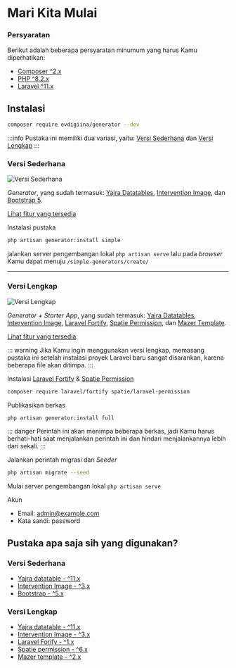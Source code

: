 # Mari Kita Mulai

### Persyaratan

Berikut adalah beberapa persyaratan minumum yang harus Kamu diperhatikan:
 - [Composer ^2.x](https://getcomposer.org/)
 - [PHP ^8.2.x](https://www.php.net/releases/8.1/en.php)
 - [Laravel ^11.x](http://laravel.com/)

## Instalasi

```sh
composer require evdigiina/generator --dev
```
:::info
Pustaka ini memiliki dua variasi, yaitu: [Versi Sederhana](#versi-sederhana) dan [Versi Lengkap](#versi-lengkap)
:::

### Versi Sederhana

![Versi Sederhana](/simple-version.png)

_Generator_, yang sudah termasuk: [Yajra Datatables](https://yajrabox.com/docs/laravel-datatables/master/installation), [Intervention Image](https://image.intervention.io/v2), dan [Bootstrap 5](https://getbootstrap.com/).

[Lihat fitur yang tersedia](features.md)
  
Instalasi pustaka

```sh
php artisan generator:install simple
```

jalankan server pengembangan lokal `php artisan serve` lalu pada _browser_ Kamu dapat menuju ```/simple-generators/create/```
  
<hr>

### Versi Lengkap

![Versi Lengkap](/full-version.png)

_Generator + Starter App_, yang sudah termasuk: [Yajra Datatables](https://yajrabox.com/docs/laravel-datatables/master/installation), [Intervention Image](https://image.intervention.io/v3), [Laravel Fortify](https://laravel.com/docs/11.x/fortify), [Spatie Permission](https://spatie.be/docs/laravel-permission/v6/installation-laravel), dan [Mazer Template](https://github.com/zuramai/mazer).

[Lihat fitur yang tersedia](features.md#full-version).


::: warning
Jika Kamu ingin menggunakan versi lengkap, memasang pustaka ini setelah instalasi proyek Laravel baru sangat disarankan, karena beberapa file akan ditimpa.
:::

Instalasi [Laravel Fortify](https://laravel.com/docs/11.x/fortify) & [Spatie Permission](https://spatie.be/docs/laravel-permission/v6/installation-laravel)


```sh
composer require laravel/fortify spatie/laravel-permission
```

Publikasikan berkas

```sh
php artisan generator:install full
```

::: danger
Perintah ini akan menimpa beberapa berkas, jadi Kamu harus berhati-hati saat menjalankan perintah ini dan hindari menjalankannya lebih dari sekali.
:::

Jalankan perintah migrasi dan _Seeder_

```sh
php artisan migrate --seed
```

Mulai server pengembangan lokal `php artisan serve`

Akun

- Email: admin@example.com
- Kata sandi: password

## Pustaka apa saja sih yang digunakan? 

### Versi Sederhana

- [Yajra datatable - ^11.x](https://yajrabox.com/docs/laravel-datatables/master/installation)
- [Intervention Image - ^3.x](https://image.intervention.io/v3)
- [Bootstrap - ^5.x](https://getbootstrap.com/)
  
### Versi Lengkap

- [Yajra datatable - ^11.x](https://yajrabox.com/docs/laravel-datatables/master/installation)
- [Intervention Image - ^3.x](https://image.intervention.io/v3)
- [Laravel Forify - ^1.x](https://laravel.com/docs/11.x/fortify)
- [Spatie permission - ^6.x](https://github.com/spatie/laravel-permission)
- [Mazer template - ^2.x](https://github.com/zuramai/mazer/) 